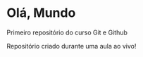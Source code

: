 # Olá, Mundo
 Primeiro repositório do curso Git e Github

 Repositório criado durante uma aula ao vivo!
